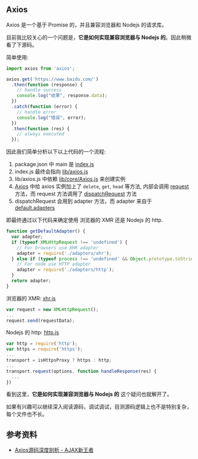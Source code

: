 ## Axios

Axios 是一个基于 Promise 的，并且兼容浏览器和 Nodejs 的请求库。

目前我比较关心的一个问题是，**它是如何实现兼容浏览器与 Nodejs 的**。因此稍微看了下源码。  

简单使用:  
```js
import axios from 'axios';

axios.get('https://www.baidu.com/')
  .then(function (response) {
    // handle success
    console.log("结果", response.data);
  })
  .catch(function (error) {
    // handle error
    console.log("错误", error);
  })   
  .then(function (res) {
    // always executed
  });
```

因此我们简单分析以下以上代码的一个流程:

1. package.json 中 main 是 [index.js](https://github.com/axios/axios/blob/59fa6147eb6940fdb965f4be4cc8cd7e1c3819db/package.json#L5)
2. index.js 最终会指向 [lib/axios.js](https://github.com/axios/axios/blob/59fa6147eb6940fdb965f4be4cc8cd7e1c3819db/lib/axios.js)
3. lib/axios.js 中依赖 [lib/core/Axios.js](https://github.com/axios/axios/blob/59fa6147eb6940fdb965f4be4cc8cd7e1c3819db/lib/core/Axios.js) 来创建实例
4. [Axios](https://github.com/axios/axios/blob/59fa6147eb6940fdb965f4be4cc8cd7e1c3819db/lib/core/Axios.js#L126-L135) 中给 axios 实例加上了 `delete`, `get`, `head` 等方法, 内部会调用 [request](https://github.com/axios/axios/blob/59fa6147eb6940fdb965f4be4cc8cd7e1c3819db/lib/core/Axios.js#L29) 方法，而 request 方法调用了 [dispatchRequest](https://github.com/axios/axios/blob/59fa6147eb6940fdb965f4be4cc8cd7e1c3819db/lib/core/dispatchRequest.js#L53) 方法
5. dispatchRequest 会用到 adapter 方法，而 adapter 来自于 [default.adapters](https://github.com/axios/axios/blob/59fa6147eb6940fdb965f4be4cc8cd7e1c3819db/lib/defaults.js#L17-L27)

即最终通过以下代码来确定使用 浏览器的 XMR 还是 Nodejs 的 http.
```js
function getDefaultAdapter() {
  var adapter;
  if (typeof XMLHttpRequest !== 'undefined') {
    // For browsers use XHR adapter
    adapter = require('./adapters/xhr');
  } else if (typeof process !== 'undefined' && Object.prototype.toString.call(process) === '[object process]') {
    // For node use HTTP adapter
    adapter = require('./adapters/http');
  }
  return adapter;
}
```

浏览器的 XMR: [xhr.js](https://github.com/axios/axios/blob/59fa6147eb6940fdb965f4be4cc8cd7e1c3819db/lib/adapters/xhr.js)
```js
var request = new XMLHttpRequest();
...
request.send(requestData);
```

Nodejs 的 http: [http.js](https://github.com/axios/axios/blob/59fa6147eb6940fdb965f4be4cc8cd7e1c3819db/lib/adapters/http.js#L202)
```js
var http = require('http');
var https = require('https');
...
transport = isHttpsProxy ? https : http;
...
transport.request(options, function handleResponse(res) {
  ...
})
```

看到这里，**它是如何实现兼容浏览器与 Nodejs 的** 这个疑问也就解开了。

如果有兴趣可以继续深入阅读源码，调试调试，目测源码逻辑上也不是特别复杂，每个文件也不长。

## 参考资料
- [Axios源码深度剖析 - AJAX新王者](https://juejin.cn/post/6844903613609803783)